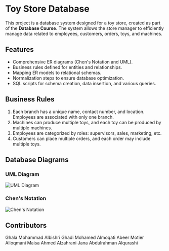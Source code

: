# Toy Store Database

This project is a database system designed for a toy store, created as part of the **Database Course**. The system allows the store manager to efficiently manage data related to employees, customers, orders, toys, and machines.

## Features
- Comprehensive ER diagrams (Chen's Notation and UML).
- Business rules defined for entities and relationships.
- Mapping ER models to relational schemas.
- Normalization steps to ensure database optimization.
- SQL scripts for schema creation, data insertion, and various queries.

## Business Rules
1. Each branch has a unique name, contact number, and location. Employees are associated with only one branch.
2. Machines can produce multiple toys, and each toy can be produced by multiple machines.
3. Employees are categorized by roles: supervisors, sales, marketing, etc.
4. Customers can place multiple orders, and each order may include multiple toys.

## Database Diagrams

### UML Diagram
![UML Diagram]([./path/to/uml-diagram.png](https://github.com/GhalaMalbishri/DB-Project--Toy-Store/blob/main/chens-notation.png))

### Chen's Notation
![Chen's Notation]()


## Contributors
Ghala Mohammad Albishri
Ghadi Mohamed Almoqati
Abeer Motier Alloqmani
Maisa Ahmed Alzahrani
Jana Abdulrahman Alqurashi
